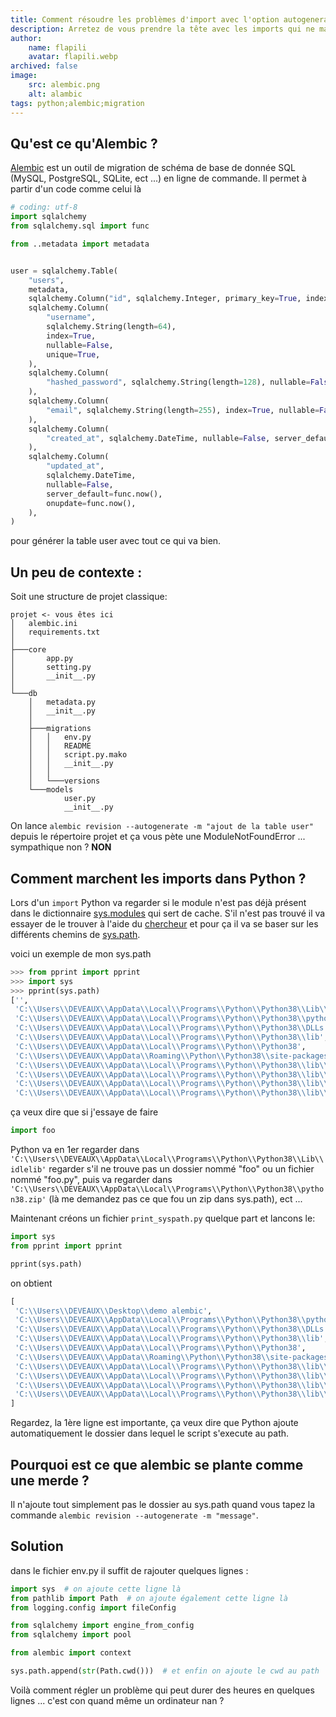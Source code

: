 ```yaml
---
title: Comment résoudre les problèmes d'import avec l'option autogenerate d'Alembic ?
description: Arretez de vous prendre la tête avec les imports qui ne marchent jamais, Alembic est un outil de migration de schéma de base de donnée SQL (MySQL, PostgreSQL, SQLite, ect ...) en ligne de commande.
author:
    name: flapili
    avatar: flapili.webp
archived: false
image:
    src: alembic.png
    alt: alambic
tags: python;alembic;migration
---
```


## Qu'est ce qu'Alembic ?

[Alembic](https://alembic.sqlalchemy.org/en/latest/) est un outil de migration de schéma de base de donnée SQL (MySQL, PostgreSQL, SQLite, ect ...) en ligne de commande.
Il permet à partir d'un code comme celui là

```py
# coding: utf-8
import sqlalchemy
from sqlalchemy.sql import func

from ..metadata import metadata


user = sqlalchemy.Table(
    "users",
    metadata,
    sqlalchemy.Column("id", sqlalchemy.Integer, primary_key=True, index=True,),
    sqlalchemy.Column(
        "username",
        sqlalchemy.String(length=64),
        index=True,
        nullable=False,
        unique=True,
    ),
    sqlalchemy.Column(
        "hashed_password", sqlalchemy.String(length=128), nullable=False,
    ),
    sqlalchemy.Column(
        "email", sqlalchemy.String(length=255), index=True, nullable=False, unique=True,
    ),
    sqlalchemy.Column(
        "created_at", sqlalchemy.DateTime, nullable=False, server_default=func.now(),
    ),
    sqlalchemy.Column(
        "updated_at",
        sqlalchemy.DateTime,
        nullable=False,
        server_default=func.now(),
        onupdate=func.now(),
    ),
)
```

pour générer la table user avec tout ce qui va bien.


## Un peu de contexte :

Soit une structure de projet classique:
```
projet <- vous êtes ici
│   alembic.ini
│   requirements.txt
│
├───core
│       app.py
│       setting.py
│       __init__.py
│
└───db
    │   metadata.py
    │   __init__.py
    │
    ├───migrations
    │   │   env.py
    │   │   README
    │   │   script.py.mako
    │   │   __init__.py
    │   │
    │   └───versions
    └───models
            user.py
            __init__.py
```

On lance `alembic revision --autogenerate -m "ajout de la table user"` depuis le répertoire projet et ça vous pète une ModuleNotFoundError ... sympathique non ? **NON**


## Comment marchent les imports dans Python ?

Lors d'un `import` Python va regarder si le module n'est pas déjà présent dans le dictionnaire [sys.modules](https://docs.python.org/fr/3/library/sys.html#sys.modules) qui sert de cache.
S'il n'est pas trouvé il va essayer de le trouver à l'aide du [chercheur](https://docs.python.org/fr/3/glossary.html#term-finder) et pour ça il va se baser sur les différents chemins de [sys.path](https://docs.python.org/fr/3/library/sys.html).

voici un exemple de mon sys.path
```py
>>> from pprint import pprint
>>> import sys
>>> pprint(sys.path)
['',
 'C:\\Users\\DEVEAUX\\AppData\\Local\\Programs\\Python\\Python38\\Lib\\idlelib',
 'C:\\Users\\DEVEAUX\\AppData\\Local\\Programs\\Python\\Python38\\python38.zip',
 'C:\\Users\\DEVEAUX\\AppData\\Local\\Programs\\Python\\Python38\\DLLs',
 'C:\\Users\\DEVEAUX\\AppData\\Local\\Programs\\Python\\Python38\\lib',
 'C:\\Users\\DEVEAUX\\AppData\\Local\\Programs\\Python\\Python38',
 'C:\\Users\\DEVEAUX\\AppData\\Roaming\\Python\\Python38\\site-packages',
 'C:\\Users\\DEVEAUX\\AppData\\Local\\Programs\\Python\\Python38\\lib\\site-packages',
 'C:\\Users\\DEVEAUX\\AppData\\Local\\Programs\\Python\\Python38\\lib\\site-packages\\win32',
 'C:\\Users\\DEVEAUX\\AppData\\Local\\Programs\\Python\\Python38\\lib\\site-packages\\win32\\lib',
 'C:\\Users\\DEVEAUX\\AppData\\Local\\Programs\\Python\\Python38\\lib\\site-packages\\Pythonwin']
 ```
ça veux dire que si j'essaye de faire
```py
import foo
```
Python va en 1er regarder dans `'C:\\Users\\DEVEAUX\\AppData\\Local\\Programs\\Python\\Python38\\Lib\\idlelib'` regarder s'il ne trouve pas un dossier nommé "foo" ou un fichier nommé "foo.py", puis va regarder dans `'C:\\Users\\DEVEAUX\\AppData\\Local\\Programs\\Python\\Python38\\python38.zip'` (là me demandez pas ce que fou un zip dans sys.path), ect ...


Maintenant créons un fichier `print_syspath.py` quelque part et lancons le:

```py
import sys
from pprint import pprint

pprint(sys.path)
```


on obtient
```py
[
 'C:\\Users\\DEVEAUX\\Desktop\\demo alembic',
 'C:\\Users\\DEVEAUX\\AppData\\Local\\Programs\\Python\\Python38\\python38.zip',
 'C:\\Users\\DEVEAUX\\AppData\\Local\\Programs\\Python\\Python38\\DLLs',
 'C:\\Users\\DEVEAUX\\AppData\\Local\\Programs\\Python\\Python38\\lib',
 'C:\\Users\\DEVEAUX\\AppData\\Local\\Programs\\Python\\Python38',
 'C:\\Users\\DEVEAUX\\AppData\\Roaming\\Python\\Python38\\site-packages',
 'C:\\Users\\DEVEAUX\\AppData\\Local\\Programs\\Python\\Python38\\lib\\site-packages',
 'C:\\Users\\DEVEAUX\\AppData\\Local\\Programs\\Python\\Python38\\lib\\site-packages\\win32',
 'C:\\Users\\DEVEAUX\\AppData\\Local\\Programs\\Python\\Python38\\lib\\site-packages\\win32\\lib',
 'C:\\Users\\DEVEAUX\\AppData\\Local\\Programs\\Python\\Python38\\lib\\site-packages\\Pythonwin'
]
 ```

Regardez, la 1ère ligne est importante, ça veux dire que Python ajoute automatiquement le dossier dans lequel le script s'execute au path.

## Pourquoi est ce que alembic se plante comme une merde ?

Il n'ajoute tout simplement pas le dossier au sys.path quand vous tapez la commande `alembic revision --autogenerate -m "message"`.

## Solution

dans le fichier env.py il suffit de rajouter quelques lignes :

```py
import sys  # on ajoute cette ligne là
from pathlib import Path  # on ajoute également cette ligne là
from logging.config import fileConfig

from sqlalchemy import engine_from_config
from sqlalchemy import pool

from alembic import context

sys.path.append(str(Path.cwd()))  # et enfin on ajoute le cwd au path
```

Voilà comment régler un problème qui peut durer des heures en quelques lignes ... c'est con quand même un ordinateur nan ?